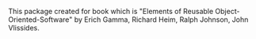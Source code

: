 This package created for book which is "Elements of Reusable Object-Oriented-Software" by Erich Gamma, Richard Heim, Ralph Johnson, John Vlissides.

